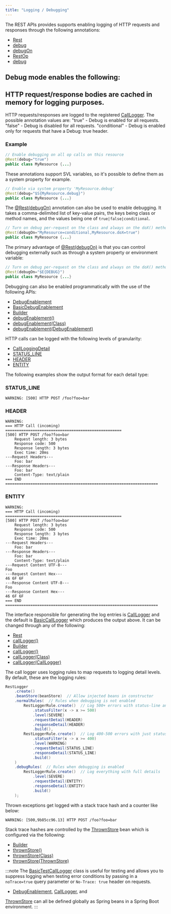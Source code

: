 ```yaml
---
title: "Logging / Debugging"
---
```


The REST APIs provides supports enabling logging of HTTP requests and responses through
the following annotations:
- [Rest](../apidocs/org/apache/juneau/rest/annotation/Rest.html)
- [debug](../apidocs/org/apache/juneau/rest/annotation/Rest.html#debug())
- [debugOn](../apidocs/org/apache/juneau/rest/annotation/Rest.html#debugOn())
- [RestOp](../apidocs/org/apache/juneau/rest/annotation/RestOp.html)
- [debug](../apidocs/org/apache/juneau/rest/annotation/RestOp.html#debug())

Debug mode enables the following:
-
HTTP request/response bodies are cached in memory for logging purposes.
-
HTTP requests/responses are logged to the registered [CallLogger](../apidocs/org/apache/juneau/rest/logger/CallLogger.html).
The possible annotation values are:
"true" - Debug is enabled for all requests.
"false" - Debug is disabled for all requests.
"conditional" - Debug is enabled only for requests that have a Debug: true header.
### Example


```java
// Enable debugging on all op calls on this resource
@Rest(debug="true")
public class MyResource {...}
```


These annotations support SVL variables, so it's possible to define them as a system property for example.

```java
// Enable via system property 'MyResource.debug'
@Rest(debug="$S{MyResource.debug}")
public class MyResource {...}
```


The [@Rest(debugOn)](../apidocs/org/apache/juneau/rest/annotation/Rest.html#debugOn()) annotation can also be used
to enable debugging.  It takes a comma-delimited list of key-value pairs, the keys
being class or method names, and the values being one of `true|false|conditional`.

```java
// Turn on debug per-request on the class and always on the doX() method
@Rest(debugOn="MyResource=conditional,MyResource.doX=true")
public class MyResource {...}
```


The primary advantage of [@Rest(debugOn)](../apidocs/org/apache/juneau/rest/annotation/Rest.html#debugOn()) is that
you can control debugging externally such as through a system property or environment variable:

```java
// Turn on debug per-request on the class and always on the doX() method
@Rest(debugOn="$E{DEBUG}")
public class MyResource {...}
```


Debugging can also be enabled programmatically with the use of the following APIs:
- [DebugEnablement](../apidocs/org/apache/juneau/rest/debug/DebugEnablement.html)
- [BasicDebugEnablement](../apidocs/org/apache/juneau/rest/debug/BasicDebugEnablement.html)
- [Builder](../apidocs/org/apache/juneau/rest/RestContext/Builder.html)
- [debugEnablement()](../apidocs/org/apache/juneau/rest/RestContext/Builder.html#debugEnablement())
- [debugEnablement(Class)](../apidocs/org/apache/juneau/rest/RestContext/Builder.html#debugEnablement(Class))
- [debugEnablement(DebugEnablement)](../apidocs/org/apache/juneau/rest/RestContext/Builder.html#debugEnablement(DebugEnablement))

HTTP calls can be logged with the following levels of granularity:
- [CallLoggingDetail](../apidocs/org/apache/juneau/rest/logger/CallLoggingDetail.html)
- [STATUS_LINE](../apidocs/org/apache/juneau/rest/logger/CallLoggingDetail.html#STATUS_LINE)
- [HEADER](../apidocs/org/apache/juneau/rest/logger/CallLoggingDetail.html#HEADER)
- [ENTITY](../apidocs/org/apache/juneau/rest/logger/CallLoggingDetail.html#ENTITY)

The following examples show the output format for each detail type:
### STATUS_LINE


```text
WARNING: [500] HTTP POST /foo?foo=bar
```


### HEADER


```text
WARNING:
=== HTTP Call (incoming) ===================================================
[500] HTTP POST /foo?foo=bar
    Request length: 3 bytes
    Response code: 500
    Response length: 3 bytes
    Exec time: 20ms
---Request Headers---
    Foo: bar
---Response Headers---
    Foo: bar
    Content-Type: text/plain
=== END ===================================================================
```


### ENTITY


```text
WARNING:
=== HTTP Call (incoming) ===================================================
[500] HTTP POST /foo?foo=bar
    Request length: 3 bytes
    Response code: 500
    Response length: 3 bytes
    Exec time: 20ms
---Request Headers---
    Foo: bar
---Response Headers---
    Foo: bar
    Content-Type: text/plain
---Request Content UTF-8---
Foo
---Request Content Hex---
46 6F 6F
---Response Content UTF-8---
Foo
---Response Content Hex---
46 6F 6F
=== END ===================================================================
```


The interface responsible for generating the log entries is [CallLogger](../apidocs/org/apache/juneau/rest/logger/CallLogger.html)
and the default is [BasicCallLogger](../apidocs/org/apache/juneau/rest/logger/BasicCallLogger.html) which produces the output above.  It
can be changed through any of the following:
- [Rest](../apidocs/org/apache/juneau/rest/annotation/Rest.html)
- [callLogger()](../apidocs/org/apache/juneau/rest/annotation/Rest.html#callLogger())
- [Builder](../apidocs/org/apache/juneau/rest/RestContext/Builder.html)
- [callLogger()](../apidocs/org/apache/juneau/rest/RestContext/Builder.html#callLogger())
- [callLogger(Class)](../apidocs/org/apache/juneau/rest/RestContext/Builder.html#callLogger(Class))
- [callLogger(CallLogger)](../apidocs/org/apache/juneau/rest/RestContext/Builder.html#callLogger(CallLogger))

The call logger uses logging rules to map requests to logging detail levels.
By default, these are the logging rules:

```java
RestLogger
    .create()
    .beanStore(beanStore)  // Allow injected beans in constructor
    .normalRules(  // Rules when debugging is not enabled
        RestLoggerRule.create()  // Log 500+ errors with status-line and header information
            .statusFilter(x -> x >= 500)
            .level(SEVERE)
            .requestDetail(HEADER)
            .responseDetail(HEADER)
            .build(),
        RestLoggerRule.create()  // Log 400-500 errors with just status-line information
            .statusFilter(x -> x >= 400)
            .level(WARNING)
            .requestDetail(STATUS_LINE)
            .responseDetail(STATUS_LINE)
            .build()
    )
    .debugRules(  // Rules when debugging is enabled
        RestLoggerRule.create()  // Log everything with full details
            .level(SEVERE)
            .requestDetail(ENTITY)
            .responseDetail(ENTITY)
            .build()
    );
```


Thrown exceptions get logged with a stack trace hash and a counter like below:

```text
WARNING: [500,9b85cc96.13] HTTP POST /foo?foo=bar
```


Stack trace hashes are controlled by the [ThrownStore](../apidocs/org/apache/juneau/rest/stats/ThrownStore.html) bean which is configured
via the following:
- [Builder](../apidocs/org/apache/juneau/rest/RestContext/Builder.html)
- [thrownStore()](../apidocs/org/apache/juneau/rest/RestContext/Builder.html#thrownStore())
- [thrownStore(Class)](../apidocs/org/apache/juneau/rest/RestContext/Builder.html#thrownStore(Class))
- [thrownStore(ThrownStore)](../apidocs/org/apache/juneau/rest/RestContext/Builder.html#thrownStore(ThrownStore))


:::note
The [BasicTestCallLogger](../apidocs/org/apache/juneau/rest/logger/BasicTestCallLogger.html) class is useful for testing and
allows you to suppress logging when testing error conditions by passing in a `noTrace=true` query parameter
or `No-Trace: true` header on requests.
- [DebugEnablement](../apidocs/org/apache/juneau/rest/debug/DebugEnablement.html), [CallLogger](../apidocs/org/apache/juneau/rest/logger/CallLogger.html), and

[ThrownStore](../apidocs/org/apache/juneau/rest/stats/ThrownStore.html) can all be defined globally as Spring beans in a Spring Boot environment.
:::
